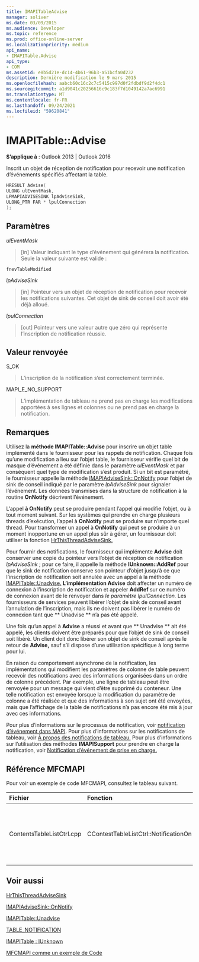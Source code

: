 ```yaml
---
title: IMAPITableAdvise
manager: soliver
ms.date: 03/09/2015
ms.audience: Developer
ms.topic: reference
ms.prod: office-online-server
ms.localizationpriority: medium
api_name:
- IMAPITable.Advise
api_type:
- COM
ms.assetid: e8b5d21e-dc14-4b61-96b3-a51bcfa0d232
description: Dernière modification le 9 mars 2015
ms.openlocfilehash: aabcb60c16c2c7c5415c997d0f2fdbdf9d2f4dc1
ms.sourcegitcommit: a1d9041c20256616c9c183f7d1049142a7ac6991
ms.translationtype: MT
ms.contentlocale: fr-FR
ms.lasthandoff: 09/24/2021
ms.locfileid: "59620841"
---
```

# <a name="imapitableadvise"></a>IMAPITable::Advise

  
  
**S’applique à** : Outlook 2013 | Outlook 2016 
  
Inscrit un objet de réception de notification pour recevoir une notification d’événements spécifiés affectant la table.
  
```cpp
HRESULT Advise(
ULONG ulEventMask,
LPMAPIADVISESINK lpAdviseSink,
ULONG_PTR FAR * lpulConnection
);
```

## <a name="parameters"></a>Paramètres

 _ulEventMask_
  
> [in] Valeur indiquant le type d’événement qui générera la notification. Seule la valeur suivante est valide :
    
 `fnevTableModified`
  
 _lpAdviseSink_
  
> [in] Pointeur vers un objet de réception de notification pour recevoir les notifications suivantes. Cet objet de sink de conseil doit avoir été déjà alloué.
    
 _lpulConnection_
  
> [out] Pointeur vers une valeur autre que zéro qui représente l’inscription de notification réussie.
    
## <a name="return-value"></a>Valeur renvoyée

S_OK 
  
> L’inscription de la notification s’est correctement terminée.
    
MAPI_E_NO_SUPPORT 
  
> L’implémentation de tableau ne prend pas en charge les modifications apportées à ses lignes et colonnes ou ne prend pas en charge la notification.
    
## <a name="remarks"></a>Remarques

Utilisez la **méthode IMAPITable::Advise** pour inscrire un objet table implémenté dans le fournisseur pour les rappels de notification. Chaque fois qu’une modification a lieu sur l’objet table, le fournisseur vérifie quel bit de masque d’événement a été définie dans le paramètre  _ulEventMask_ et par conséquent quel type de modification s’est produit. Si un bit est paramétré, le fournisseur appelle la méthode [IMAPIAdviseSink::OnNotify](imapiadvisesink-onnotify.md) pour l’objet de sink de conseil indiqué par le paramètre  _lpAdviseSink_ pour signaler l’événement. Les données transmises dans la structure de notification à la routine **OnNotify** décrivent l’événement. 
  
L’appel **à OnNotify** peut se produire pendant l’appel qui modifie l’objet, ou à tout moment suivant. Sur les systèmes qui prendre en charge plusieurs threads d’exécution, l’appel à **OnNotify** peut se produire sur n’importe quel thread. Pour transformer un appel à **OnNotify** qui peut se produire à un moment inopportune en un appel plus sûr à gérer, un fournisseur doit utiliser la fonction [HrThisThreadAdviseSink.](hrthisthreadadvisesink.md) 
  
Pour fournir des notifications, le fournisseur qui implémente **Advise** doit conserver une copie du pointeur vers l’objet de réception de notification _lpAdviseSink_ ; pour ce faire, il appelle la méthode **IUnknown::AddRef** pour que le sink de notification conserve son pointeur d’objet jusqu’à ce que l’inscription de notification soit annulée avec un appel à la méthode [IMAPITable::Unadvise.](imapitable-unadvise.md) **L’implémentation Advise** doit affecter un numéro de connexion à l’inscription de notification et appeler **AddRef** sur ce numéro de connexion avant de le renvoyer dans _le paramètre lpulConnection._ Les fournisseurs de services peuvent libérer l’objet de sink de conseil avant l’annulation de l’inscription, mais ils ne doivent pas libérer le numéro de connexion tant que ** Unadvise ** n’a pas été appelé. 
  
Une fois qu’un appel à **Advise** a réussi et avant que ** Unadvise ** ait été appelé, les clients doivent être préparés pour que l’objet de sink de conseil soit libéré. Un client doit donc libérer son objet de sink de conseil après le retour de **Advise,** sauf s’il dispose d’une utilisation spécifique à long terme pour lui. 
  
En raison du comportement asynchrone de la notification, les implémentations qui modifient les paramètres de colonne de table peuvent recevoir des notifications avec des informations organisées dans un ordre de colonne précédent. Par exemple, une ligne de tableau peut être renvoyée pour un message qui vient d’être supprimé du conteneur. Une telle notification est envoyée lorsque la modification du paramètre de colonne a été réalisée et que des informations à son sujet ont été envoyées, mais que l’affichage de la table de notifications n’a pas encore été mis à jour avec ces informations.
  
Pour plus d’informations sur le processus de notification, voir [notification d’événement dans MAPI](event-notification-in-mapi.md). Pour plus d’informations sur les notifications de tableau, voir [À propos des notifications de tableau.](about-table-notifications.md) Pour plus d’informations sur l’utilisation des méthodes **IMAPISupport** pour prendre en charge la notification, voir [Notification d’événement de prise en charge.](supporting-event-notification.md)
  
## <a name="mfcmapi-reference"></a>Référence MFCMAPI

Pour voir un exemple de code MFCMAPI, consultez le tableau suivant.
  
|**Fichier**|**Fonction**|**Commentaire**|
|:-----|:-----|:-----|
|ContentsTableListCtrl.cpp  <br/> |CContestTableListCtrl::NotificationOn  <br/> |MFCMAPI utilise la **méthode IMAPITable::Advise** pour s’inscrire aux notifications afin de permettre à l’affichage tableau de rester à jour.  <br/> |
   
## <a name="see-also"></a>Voir aussi



[HrThisThreadAdviseSink](hrthisthreadadvisesink.md)
  
[IMAPIAdviseSink::OnNotify](imapiadvisesink-onnotify.md)
  
[IMAPITable::Unadvise](imapitable-unadvise.md)
  
[TABLE_NOTIFICATION](table_notification.md)
  
[IMAPITable : IUnknown](imapitableiunknown.md)


[MFCMAPI comme un exemple de Code](mfcmapi-as-a-code-sample.md)

